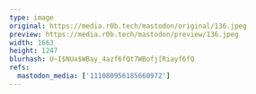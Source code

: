 ```yaml
---
type: image
original: https://media.r0b.tech/mastodon/original/136.jpeg
preview: https://media.r0b.tech/mastodon/preview/136.jpeg
width: 1663
height: 1247
blurhash: U~I$NUa$WBay_4azf6fQt7WBofj[Riayf6fQ
refs:
  mastodon_media: ['111080956185660972']
---
```



